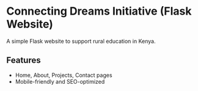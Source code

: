 # Connecting Dreams Initiative (Flask Website)

A simple Flask website to support rural education in Kenya.

## Features

- Home, About, Projects, Contact pages
- Mobile-friendly and SEO-optimized
